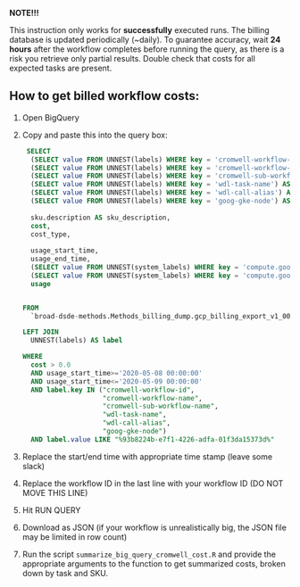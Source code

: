 **NOTE!!!**

This instruction only works for **successfully** executed runs. The billing database is updated periodically (~daily). To guarantee accuracy, wait **24 hours** after the workflow
completes before running the query, as there is a risk you retrieve only partial results. Double check that costs for 
all expected tasks are present.

## How to get billed workflow costs:

1. Open BigQuery
2. Copy and paste this into the query box:

    ```sql
     SELECT
      (SELECT value FROM UNNEST(labels) WHERE key = 'cromwell-workflow-id') AS workflow_id,
      (SELECT value FROM UNNEST(labels) WHERE key = 'cromwell-workflow-name') AS workflow_name,
      (SELECT value FROM UNNEST(labels) WHERE key = 'cromwell-sub-workflow-name') AS sub_workflow_id,
      (SELECT value FROM UNNEST(labels) WHERE key = 'wdl-task-name') AS task_name,
      (SELECT value FROM UNNEST(labels) WHERE key = 'wdl-call-alias') AS task_alias,
      (SELECT value FROM UNNEST(labels) WHERE key = 'goog-gke-node') AS node,
     
      sku.description AS sku_description,
      cost,
      cost_type,
      
      usage_start_time,
      usage_end_time,
      (SELECT value FROM UNNEST(system_labels) WHERE key = 'compute.googleapis.com/cores') AS cores,
      (SELECT value FROM UNNEST(system_labels) WHERE key = 'compute.googleapis.com/memory') AS memory,
      usage
    
    
    FROM
      `broad-dsde-methods.Methods_billing_dump.gcp_billing_export_v1_009C7D_923007_219A6F`
    
    LEFT JOIN
      UNNEST(labels) AS label
    
    WHERE
      cost > 0.0
      AND usage_start_time>='2020-05-08 00:00:00'
      AND usage_start_time<='2020-05-09 00:00:00'
      AND label.key IN ("cromwell-workflow-id",
                        "cromwell-workflow-name",
                        "cromwell-sub-workflow-name",
                        "wdl-task-name",
                        "wdl-call-alias",
                        "goog-gke-node")
      AND label.value LIKE "%93b8224b-e7f1-4226-adfa-01f3da15373d%"
    ```

3. Replace the start/end time with appropriate time stamp (leave some slack)
4. Replace the workflow ID in the last line with your workflow ID (DO NOT MOVE THIS LINE)
5. Hit RUN QUERY
6. Download as JSON (if your workflow is unrealistically big, the JSON file may be limited in row count)
7. Run the script `summarize_big_query_cromwell_cost.R` and provide the appropriate arguments to the function to get summarized costs, broken down by task and SKU.